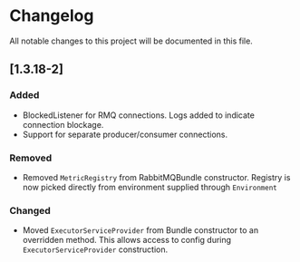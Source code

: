 # Changelog
All notable changes to this project will be documented in this file.

## [1.3.18-2]
### Added
- BlockedListener for RMQ connections. Logs added to indicate connection blockage.
- Support for separate producer/consumer connections. 

### Removed
- Removed `MetricRegistry` from RabbitMQBundle constructor. Registry is now picked directly from environment supplied
through `Environment`

### Changed
- Moved `ExecutorServiceProvider` from Bundle constructor to an overridden method. This allows access to config during `ExecutorServiceProvider` construction.